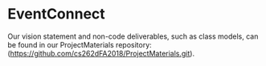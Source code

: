 # EventConnect
Our vision statement and non-code deliverables, such as class models, can be found in our ProjectMaterials repository:
(https://github.com/cs262dFA2018/ProjectMaterials.git).
